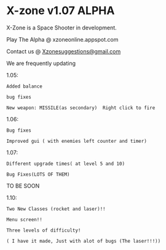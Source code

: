 # X-zone v1.07 ALPHA
X-Zone is a Space Shooter in development.

Play The Alpha @ xzoneonline.appspot.com

Contact us @ Xzonesuggestions@gmail.com

We are frequently updating
  
  1.05:
    
    Added balance
   
    bug fixes
    
    New weapon: MISSILE(as secondary)  Right click to fire
  
   1.06:
    
    Bug fixes
   
    Improved gui ( with enemies left counter and timer)
  
  1.07:
   
    Different upgrade times( at level 5 and 10)
   
    Bug Fixes(LOTS OF THEM)
    
  TO BE SOON
  
  1.10:
  
    Two New Classes (rocket and laser)!!
    
    Menu screen!!
    
    Three levels of difficulty!
    
    ( I have it made, Just with alot of bugs (The laser!!!))
    
    
